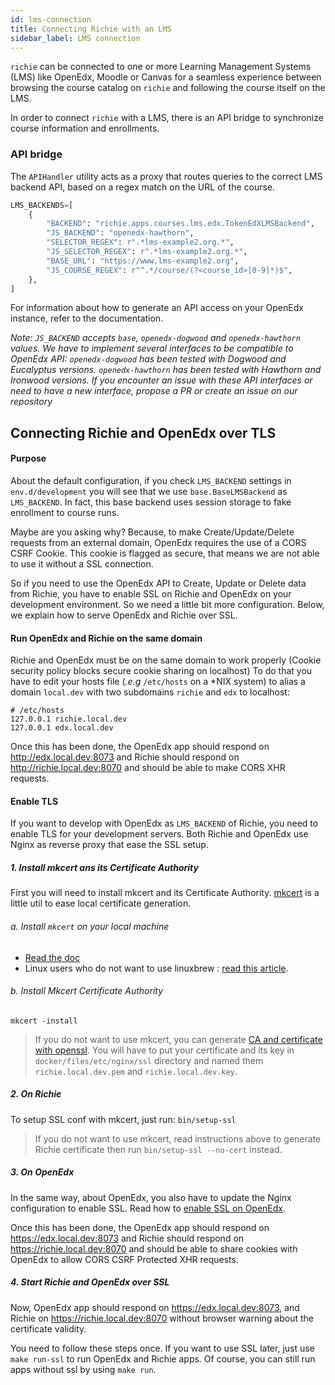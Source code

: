 ```yaml
---
id: lms-connection
title: Connecting Richie with an LMS
sidebar_label: LMS connection
---
```


`richie` can be connected to one or more Learning Management Systems (LMS) like OpenEdx, Moodle
or Canvas for a seamless experience between browsing the course catalog on `richie` and following
the course itself on the LMS.

In order to connect `richie` with a LMS, there is an API bridge
to synchronize course information and enrollments.

### API bridge

The `APIHandler` utility acts as a proxy that routes queries to the correct LMS backend API,
based on a regex match on the URL of the course.

```python
LMS_BACKENDS=[
    {
        "BACKEND": "richie.apps.courses.lms.edx.TokenEdXLMSBackend",
        "JS_BACKEND": "openedx-hawthorn",
        "SELECTOR_REGEX": r".*lms-example2.org.*",
        "JS_SELECTOR_REGEX": r".*lms-example2.org.*",
        "BASE_URL": "https://www.lms-example2.org",
        "JS_COURSE_REGEX": r"^.*/course/(?<course_id>[0-9]*)$",
    },
]
```

For information about how to generate an API access on your OpenEdx instance, refer to the
documentation.

_Note: `JS_BACKEND` accepts `base`, `openedx-dogwood` and `openedx-hawthorn` values._
_We have to implement several interfaces to be compatible to OpenEdx API:_
_`openedx-dogwood` has been tested with Dogwood and Eucalyptus versions._
_`openedx-hawthorn` has been tested with Hawthorn and Ironwood versions._
_If you encounter an issue with these API interfaces or need to have a new interface, propose a PR_
_or create an issue on our repository_

## Connecting Richie and OpenEdx over TLS

#### Purpose

About the default configuration, if you check `LMS_BACKEND` settings in `env.d/development` you will
see that we use `base.BaseLMSBackend` as `LMS_BACKEND`.
In fact, this base backend uses session storage to fake enrollment to course runs.

Maybe are you asking why? Because, to make Create/Update/Delete requests from an external domain,
OpenEdx requires the use of a CORS CSRF Cookie. This cookie is flagged as secure, that means we are
not able to use it without a SSL connection.

So if you need to use the OpenEdx API to Create, Update or Delete data from Richie, you have to
enable SSL on Richie and OpenEdx on your development environment. So we need a little bit more 
configuration. Below, we explain how to serve OpenEdx and Richie over SSL.

#### Run OpenEdx and Richie on the same domain

Richie and OpenEdx must be on the same domain to work properly (Cookie security policy blocks
secure cookie sharing on localhost) To do that you have to edit your hosts file 
(_.e.g_ `/etc/hosts` on a \*NIX system) to alias a domain `local.dev` with
two subdomains `richie` and `edx` to localhost:

```
# /etc/hosts
127.0.0.1 richie.local.dev
127.0.0.1 edx.local.dev
```

Once this has been done, the OpenEdx app should respond on http://edx.local.dev:8073
and Richie should respond on http://richie.local.dev:8070 and should be able
to make CORS XHR requests.

#### Enable TLS

If you want to develop with OpenEdx as `LMS_BACKEND` of Richie, you need to enable TLS for your
development servers. Both Richie and OpenEdx use Nginx as reverse proxy that ease the SSL setup.

##### 1. Install mkcert ans its Certificate Authority

First you will need to install mkcert and its Certificate Authority.
[mkcert](https://mkcert.org/) is a little util to ease local certificate generation.

###### a. Install `mkcert` on your local machine

- [Read the doc](https://github.com/FiloSottile/mkcert)
- Linux users who do not want to use linuxbrew : [read this article](https://www.prado.lt/how-to-create-locally-trusted-ssl-certificates-in-local-development-environment-on-linux-with-mkcert).

###### b. Install Mkcert Certificate Authority

`mkcert -install`

> If you do not want to use mkcert, you can generate [CA and certificate with openssl](https://www.freecodecamp.org/news/how-to-get-https-working-on-your-local-development-environment-in-5-minutes-7af615770eec/).
> You will have to put your certificate and its key in `docker/files/etc/nginx/ssl` directory
> and named them `richie.local.dev.pem` and `richie.local.dev.key`.

##### 2. On Richie

To setup SSL conf with mkcert, just run:
`bin/setup-ssl`

> If you do not want to use mkcert, read instructions above to generate Richie certificate then
> run `bin/setup-ssl --no-cert` instead.

##### 3. On OpenEdx

In the same way, about OpenEdx, you also have to update the Nginx configuration to enable SSL.
Read how to [enable SSL on OpenEdx](https://github.com/openfun/openedx-docker#ssl).

Once this has been done, the OpenEdx app should respond on https://edx.local.dev:8073
and Richie should respond on https://richie.local.dev:8070 and should be able
to share cookies with OpenEdx to allow CORS CSRF Protected XHR requests.

##### 4. Start Richie and OpenEdx over SSL

Now, OpenEdx app should respond on https://edx.local.dev:8073, and Richie
on https://richie.local.dev:8070 without browser warning about the certificate validity.

You need to follow these steps once. If you want to use SSL later, just use `make run-ssl` to run
OpenEdx and Richie apps.
Of course, you can still run apps without ssl by using `make run`.
